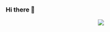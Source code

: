### Hi there 👋

<!-- 贪吃蛇代码贡献图 -->
<div align="center"><img src="https://cdn.jsdelivr.net/gh/btrencai/btrencai/assets/github-contribution-grid-snake.svg" /></div>
